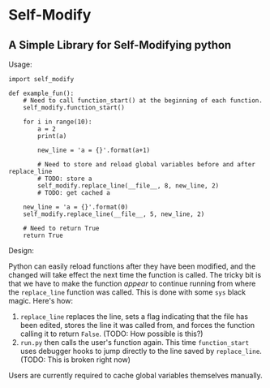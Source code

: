 # Self-Modify
## A Simple Library for Self-Modifying python

Usage:

```
import self_modify

def example_fun():
    # Need to call function_start() at the beginning of each function.
    self_modify.function_start()

    for i in range(10):
        a = 2
        print(a)

        new_line = 'a = {}'.format(a+1)

        # Need to store and reload global variables before and after replace_line
        # TODO: store a
        self_modify.replace_line(__file__, 8, new_line, 2)
        # TODO: get cached a

    new_line = 'a = {}'.format(0)
    self_modify.replace_line(__file__, 5, new_line, 2)

    # Need to return True
    return True
```

Design:

Python can easily reload functions after they have been modified, and the changed will take effect the next time the function is called. The tricky bit is that we have to make the function _appear_ to continue running from where the `replace_line` function was called. This is done with some `sys` black magic. Here's how:

1. `replace_line` replaces the line, sets a flag indicating that the file has been edited, stores the line it was called from, and forces the function calling it to return `False`. (TODO: How possible is this?)
2. `run.py` then calls the user's function again. This time `function_start` uses debugger hooks to jump directly to the line saved by `replace_line`. (TODO: This is broken right now)

Users are currently required to cache global variables themselves manually.
